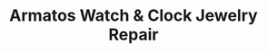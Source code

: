 ---
title: "Armatos Watch & Clock Jewelry Repair"
url: /lakewood/armatos-watch-und-clock-jewelry-repair/
shop: Uhren
---